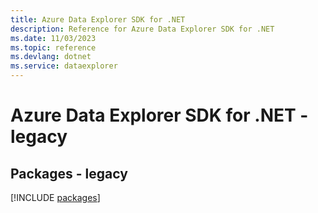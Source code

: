 ```yaml
---
title: Azure Data Explorer SDK for .NET
description: Reference for Azure Data Explorer SDK for .NET
ms.date: 11/03/2023
ms.topic: reference
ms.devlang: dotnet
ms.service: dataexplorer
---
```

# Azure Data Explorer SDK for .NET - legacy
## Packages - legacy
[!INCLUDE [packages](data-explorer-index.md)]